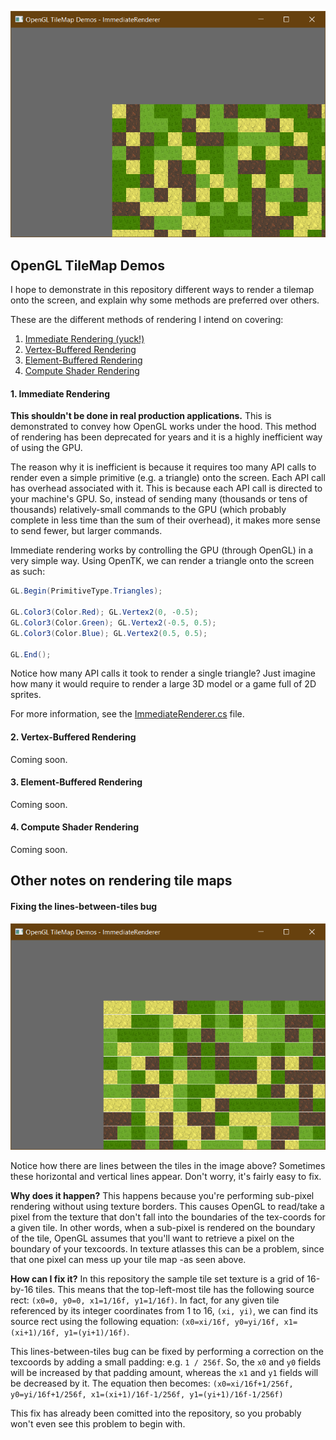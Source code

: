 ﻿![Simple screenshot](Screenshots/Simple.png?raw=true)

## OpenGL TileMap Demos

I hope to demonstrate in this repository different ways to render a tilemap onto the screen,
and explain why some methods are preferred over others.

These are the different methods of rendering I intend on covering:
1. [Immediate Rendering (yuck!)](#1-immediate-rendering)
2. [Vertex-Buffered Rendering](#2-vertex-buffered-rendering)
3. [Element-Buffered Rendering](#3-element-buffered-rendering)
4. [Compute Shader Rendering](#4-compute-shader-rendering)

#### 1. Immediate Rendering
**This shouldn't be done in real production applications.** This is demonstrated to convey how OpenGL works under the hood. This method of rendering has been deprecated for years and it is a highly inefficient way of using the GPU.

The reason why it is inefficient is because it requires too many API calls to render even a simple primitive (e.g. a triangle) onto the screen. Each API call has overhead associated with it. This is because each API call is directed to your machine's GPU. So, instead of sending many (thousands or tens of thousands) relatively-small commands to the GPU (which probably complete in less time than the sum of their overhead), it makes more sense to send fewer, but larger commands.

Immediate rendering works by controlling the GPU (through OpenGL) in a very simple way. Using OpenTK, we can render a triangle onto the screen as such:
```C#
GL.Begin(PrimitiveType.Triangles);

GL.Color3(Color.Red); GL.Vertex2(0, -0.5);
GL.Color3(Color.Green); GL.Vertex2(-0.5, 0.5);
GL.Color3(Color.Blue); GL.Vertex2(0.5, 0.5);

GL.End();
```

Notice how many API calls it took to render a single triangle? Just imagine how many it would require to render a large 3D model or a game full of 2D sprites.

For more information, see the [ImmediateRenderer.cs](Renderers/ImmediateRenderer.cs) file.

#### 2. Vertex-Buffered Rendering
Coming soon.

#### 3. Element-Buffered Rendering
Coming soon.

#### 4. Compute Shader Rendering
Coming soon.

## Other notes on rendering tile maps

#### Fixing the lines-between-tiles bug
![Lines between tiles](Screenshots/LinesBetweenTiles.png?raw=true)

Notice how there are lines between the tiles in the image above? Sometimes these horizontal and vertical lines appear. Don't worry, it's fairly easy to fix.

**Why does it happen?** This happens because you're performing sub-pixel rendering without using texture borders. This causes OpenGL to read/take a pixel from the texture that don't fall into the boundaries of the tex-coords for a given tile. In other words, when a sub-pixel is rendered on the boundary of the tile, OpenGL assumes that you'll want to retrieve a pixel on the boundary of your texcoords. In texture atlasses this can be a problem, since that one pixel can mess up your tile map -as seen above.

**How can I fix it?** In this repository the sample tile set texture is a grid of 16-by-16 tiles. This means that the top-left-most tile has the following source rect: `(x0=0, y0=0, x1=1/16f, y1=1/16f)`. In fact, for any given tile referenced by its integer coordinates from 1 to 16, `(xi, yi)`, we can find its source rect using the following equation: `(x0=xi/16f, y0=yi/16f, x1=(xi+1)/16f, y1=(yi+1)/16f)`.

This lines-between-tiles bug can be fixed by performing a correction on the texcoords by adding a small padding: e.g. `1 / 256f`. So, the `x0` and `y0` fields will be increased by that padding amount, whereas the `x1` and `y1` fields will be decreased by it. The equation then becomes: `(x0=xi/16f+1/256f, y0=yi/16f+1/256f, x1=(xi+1)/16f-1/256f, y1=(yi+1)/16f-1/256f)`

This fix has already been comitted into the repository, so you probably won't even see this problem to begin with.